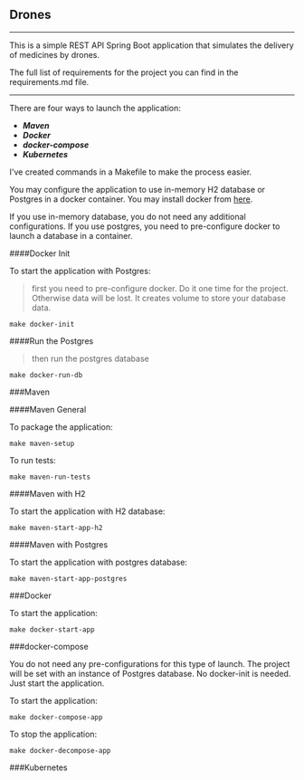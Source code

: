 ## Drones
___

This is a simple REST API Spring Boot application that simulates the delivery of medicines by drones.  

The full list of requirements for the project you can find in the requirements.md file.

---

There are four ways to launch the application: 
+ ***Maven***
+ ***Docker***
+ ***docker-compose***
+ ***Kubernetes***

I've created commands in a Makefile to make the process easier.

You may configure the application to use in-memory H2 database or Postgres in a docker container. 
You may install docker from [here](https://docs.docker.com/desktop/).

If you use in-memory database, you do not need any additional configurations.
If you use postgres, you need to pre-configure docker to launch a database in a container.

####Docker Init

To start the application with Postgres:

> first you need to pre-configure docker. Do it one time for the project.
Otherwise data will be lost. It creates volume to store your database data.

```
make docker-init
```

####Run the Postgres
> then run the postgres database

```
make docker-run-db
```


###Maven 

####Maven General 

To package the application:

```
make maven-setup
```

To run tests:

```
make maven-run-tests
```

####Maven with H2

To start the application with H2 database:

```
make maven-start-app-h2
```

####Maven with Postgres

To start the application with postgres database:

```
make maven-start-app-postgres
```

###Docker

To start the application:

```
make docker-start-app
```

###docker-compose

You do not need any pre-configurations for this type of launch.
The project will be set with an instance of Postgres database.
No docker-init is needed. Just start the application.

To start the application:

```
make docker-compose-app
```

To stop the application:

```
make docker-decompose-app
```

###Kubernetes
